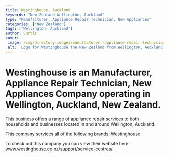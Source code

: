 ```yaml
---
title: Westinghouse, Auckland
keywords: "New Zealand Wellington, Auckland"
type: "Manufacturer, Appliance Repair Technician, New Appliances"
categories: ["New Zealand"]
tags: ["Wellington, Auckland"]
author: Curtis
cover: 
 image: /img/directory-images/manufacturer,-appliance-repair-technician,-new-appliances/westinghouse.webp
 alt: 'Logo for Westinghouse the New Zealand from Wellington, Auckland'
---
```


# Westinghouse is an Manufacturer, Appliance Repair Technician, New Appliances Company operating in Wellington, Auckland, New Zealand.

This business offers a range of appliance repair services to both households and businesses located in and around Wellington, Auckland.

This company services all of the following brands: Westinghouse

To check out this company you can view their website here: www.westinghouse.co.nz/support/service-centres/.

